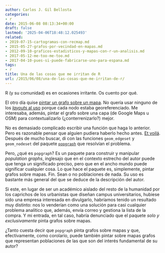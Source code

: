 ```yaml
---
author: Carlos J. Gil Bellosta
categories:
- r
date: 2015-06-08 08:13:34+00:00
draft: false
lastmod: '2025-04-06T18:48:12.025493'
related:
- 2019-07-15-cartogramas-con-recmap.md
- 2015-05-27-grafos-por-vecindad-en-mapas.md
- 2012-09-10-graficos-estadisticos-y-mapas-con-r-un-analisis.md
- 2017-05-12-me-too-me-too.md
- 2017-04-10-pues-si-puede-fabricarse-uno-para-espana.md
tags:
- r
title: Una de las cosas que me irritan de R
url: /2015/06/08/una-de-las-cosas-que-me-irritan-de-r/
---
```


R (y su comunidad) es en ocasiones irritante. Os cuento por qué.

El otro día quise [pintar un grafo sobre un mapa](http://www.datanalytics.com/2015/05/18/grafos-sobre-mapas/). No quería usar ninguno de los [_layouts_ al uso](http://www.inside-r.org/packages/cran/igraph/docs/layout) porque cada nodo estaba georeferenciado. Me interesaba, además, pintar el grafo sobre una capa (de Google Maps u OSM) para contextualizarlo (¿conterrenizarlo?) mejor.

No es demasiado complicado escribir una función que haga lo anterior. Pero es razonable pensar que alguien pudiera haberlo hecho antes. [Et voilá](http://www.inside-r.org/packages/cran/popgraph/docs/geom_edgeset). Después de mucho buscar, di con las funciones `geom_edgeset` y `geom_nodeset` del paquete [`popgraph`](http://cran.r-project.org/web/packages/popgraph/index.html) que resolvían el problema.

Pero, ¿qué es `popgraph`? Es un paquete para construir y manipular _population graphs_, inglesajo que en el contexto estrecho del autor puede que tenga un significado preciso, pero que en el ancho mundo puede significar cualquier cosa. Lo que hace el paquete es, simplemente, pintar grafos sobre mapas. Fin. Sean o no poblaciones de nada. Su uso es bastante más general del que se deduce de la descripción del autor.

Si este, en lugar de ser un académico aislado del resto de la humanidad por los caprichos de los urbanistas que diseñan campus universitarios, hubiese sido una empresa interesada en divulgarlo, habríamos tenido un resultado muy distinto: nos lo venderían como una solución para casi cualquier problema analítico que, además, envía correo y gestiona la lista de la compra. Y mi entrada, en tal caso, habría denunciado que el paquete _solo y exclusivamente_ pinta grafos sobre mapas.

¿Tanto cuesta decir que `popgraph` pinta grafos sobre mapas y que, efectivamente, como corolario, puede también pintar sobre mapas grafos que representan poblaciones de las que son del interés fundamental de su autor?